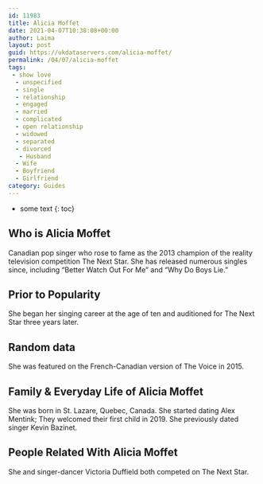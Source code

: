 ```yaml
---
id: 11983
title: Alicia Moffet
date: 2021-04-07T10:38:08+00:00
author: Laima
layout: post
guid: https://ukdataservers.com/alicia-moffet/
permalink: /04/07/alicia-moffet
tags:
 - show love
  - unspecified
  - single
  - relationship
  - engaged
  - married
  - complicated
  - open relationship
  - widowed
  - separated
  - divorced
   - Husband
  - Wife
  - Boyfriend
  - Girlfriend
category: Guides
---
```


* some text
{: toc}


## Who is Alicia Moffet
                  
                  
                  
Canadian pop singer who rose to fame as the 2013 champion of the reality television competition The Next Star. She has released numerous singles since, including &#8220;Better Watch Out For Me&#8221; and &#8220;Why Do Boys Lie.&#8221;
                  
              
            
              
            
                
                
                
## Prior to Popularity
                  
                  
                  
She began her singing career at the age of ten and auditioned for The Next Star three years later.
                  
              
            
              
            
                
                
                
## Random data
                  
                  
                  
She was featured on the French-Canadian version of The Voice in 2015.
                  
              
            
              
            
                
                
                
## Family & Everyday Life of Alicia Moffet
                  
                  
                  
She was born in St. Lazare, Quebec, Canada. She started dating Alex Mentink; They welcomed their first child in 2019. She previously dated singer Kevin Bazinet.
                  
              
            
              
            
                
                
                
## People Related With Alicia Moffet
                  
                  
                  
She and singer-dancer Victoria Duffield both competed on The Next Star.
                  
              
            
              
            
                
              
            
              
              
            
            
              
            
          
          
          